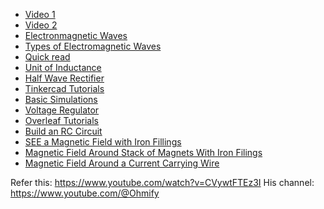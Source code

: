 - [Video 1](https://www.youtube.com/watch?v=nGQbA2jwkWI)
- [Video 2](https://www.youtube.com/watch?v=x1-SibwIPM4)
- [Electronmagnetic Waves](https://www.noaa.gov/jetstream/satellites/electromagnetic-waves)
- [Types of Electromagnetic Waves](https://www.britannica.com/science/electromagnetic-spectrum)
- [Quick read](https://ultimateelectronicsbook.com/introduction/)
- [Unit of Inductance](https://www.schoolofpe.com/blog/2023/12/exploring-electromagnetic-inductance.html)
- [Half Wave Rectifier](https://www.youtube.com/watch?v=vghMCemjXdA)
- [Tinkercad Tutorials](https://www.tinkercad.com/learn/circuits)
- [Basic Simulations](https://www.youtube.com/playlist?list=PLxtiTGwRHk3OdlJg1Ita9kaN9HVv1Cgv7)
- [Voltage Regulator](https://www.tinkercad.com/things/fBosanc7O9u-voltage-regulators)
- [Overleaf Tutorials](https://www.overleaf.com/)
- [Build an RC Circuit](https://www.youtube.com/watch?v=HYfKEGflqno)
- [SEE a Magnetic Field with Iron Fillings](https://www.youtube.com/watch?v=1Nr-KtlMIKI)
- [Magnetic Field Around Stack of Magnets With Iron Filings](https://www.youtube.com/watch?v=snNG481SYJw)
- [Magnetic Field Around a Current Carrying Wire](https://www.youtube.com/watch?v=mxwevNEa2vs)

Refer this: https://www.youtube.com/watch?v=CVywtFTEz3I
His channel: https://www.youtube.com/@Ohmify

